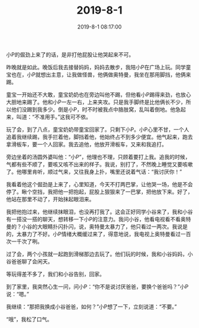 ﻿---
title: "2019-8-1"
date: 2019-8-1 08:17:00
tags: 文字
categories: 爸爸
---
小P的倔劲上来了的话，是非打他屁股让他哭起来不可。

昨晚就是如此。晚饭后我去接替妈妈，妈妈去散步，我陪小P在广场上玩。同学童宝也在，小P就想出主意，让我做怪兽，他俩做奥特曼，我坐在那用脚挡，他俩来踢。

童宝一开始还不大敢，童宝奶奶也在旁边叫他不踢，但他看小P踢得来劲，也放心大胆地来踢了。他和小P一左一右，上来夹攻。只是我手脚终是比他俩长不少，所以他们没踢到我多少。倒是小P，时不时被我点中胳肢窝，乱叫着倒地。他急起来，叫道：“不准用手。”这我可不依。

玩了会，到了八点，童宝奶奶带童宝回家了。只剩下小P。小P心里不甘，一个人追着我继续踢，我手拦着他，脚挡着他，他始终占不到多少便宜。他气起来，跑去拿滑板车，要一个人回家。我去追他，他放开滑板车，又来和我追打。

旁边坐着的汤圆外婆叫他：“小P”，他理也不理，只顾着要打上我。追我的时候，气都有些不顺了，要咳又咳不出来的样子。我说，别打了，不然晚上睡觉又要咳嗽了。他哪里肯听，顺过气来，又往我身上扑，嘴里还说着气话：“我讨厌你！”

我看着他这个倔劲是上来了，心里知道，今天不打两巴掌，让他哭一场，他是不会停了。瞅个空挡，我把他一把抱起，屁股上狠狠来了一巴掌，把他放下来。好了，他站在那里不动了，开始抹起眼泪来。

我把他抱过来，他继续抹眼泪，也没再打我了。这会正好同学小谷来了，我和小谷有一搭没一搭的聊天，想转移一下小P的注意力。我问小谷，他看电视看不看奥特曼的？小谷的大眼睛扑闪扑闪，说，奥特曼太暴力了，他只看过一两次。我说是的，太暴力了不好。小P情绪大概缓过来了，得意地说，我电视上奥特曼看过一百次一千次了咧。

过了会，两个小孩就一起跑到滑梯那边去玩了。他们玩的时候，我和小谷妈妈，小谷爸爸聊了会闲天。

等玩得差不多了，我们和小谷告别，回家。

到了家里，我突然心生一问，问小P：“你不是说讨厌爸爸，要换个爸爸吗？”小P说：“嗯。”

我继续：“那把我换成小谷爸爸，如何？”小P想了一下，立刻说道：“不要。”

“哦”，我松了口气。